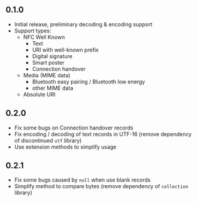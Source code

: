 ## 0.1.0

* Initial release, preliminary decoding & encoding support
* Support types:
  * NFC Well Known
    * Text
    * URI with well-known prefix
    * Digital signature
    * Smart poster
    * Connection handover
  * Media (MIME data)
    * Bluetooth easy pairing / Bluetooth low energy
    * other MIME data
  * Absolute URI

## 0.2.0

* Fix some bugs on Connection handover records
* Fix encoding / decoding of text records in UTF-16 (remove dependency of discontinued `utf` library)
* Use extension methods to simplify usage


## 0.2.1

* Fix some bugs caused by `null` when use blank records
* Simplify method to compare bytes (remove dependency of `collection` library)
